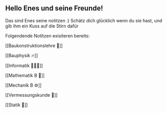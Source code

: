 ## Hello Enes und seine Freunde!

Das sind Enes seine notitzen :) Schätz dich glücklich wenn du sie hast, und gib ihm ein Kuss auf die Stirn dafür

Folgendende Notitzen exisiteren bereits:

[[Baukonstruktionslehre 📐]]

[[Bauphysik 🔥]]

[[Informatik 🧑🏽‍💻]]

[[Mathematik B 🧮]]

[[Mechanik B ⚙️]]

[[Vermessungskunde 📏]]

[[Statik 🌉]]


